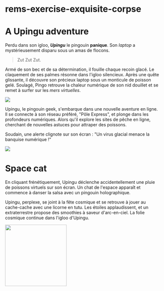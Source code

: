 # rems-exercise-exquisite-corpse


# A Upingu adventure

Perdu dans son igloo, **_Upingu_**  le pingouin **panique**. Son _laptop_ a mystérieusement disparu sous un amas de flocons.

>Zut Zut Zut.

Armé de son bec et de sa détermination, il fouille chaque recoin glacé. Le claquement de ses palmes résonne dans l'igloo silencieux. Après une quête glissante, il découvre son précieux laptop sous un monticule de poisson gelé. Soulagé, Pingo retrouve la chaleur numérique de son nid douillet et se remet à surfer sur les _mers virtuelles_.

<img src="https://media.giphy.com/media/v1.Y2lkPTc5MGI3NjExaXJ3ZWJsZmwyNjU1aTlnN2ZwOHhpcDhwdDI2eGRxY3k5b281cWJjdSZlcD12MV9pbnRlcm5hbF9naWZfYnlfaWQmY3Q9Zw/TnJ8ehzAWacHGY7Ogj/giphy.gif">


Upingu, le pingouin geek, s'embarque dans une nouvelle aventure en ligne. Il se connecte à son réseau préféré, "Pôle Express", et plonge dans les profondeurs numériques. Alors qu'il explore les sites de pêche en ligne, cherchant de nouvelles astuces pour attraper des poissons.

Soudain, une alerte clignote sur son écran : "Un virus glacial menace la banquise numérique !"

<img src="https://cdn.discordapp.com/attachments/1197827856013733938/1198910520795877526/DALLE_2024-01-22_09.41.11_-_Upingu_un_pingouin_geek_est_assis_devant_un_ordinateur_dans_un_paysage_de_banquise_numerique._Il_porte_des_lunettes_de_realite_virtuelle_et_est_ento.png?ex=65c09f6e&is=65ae2a6e&hm=c062a20a692d95bb60f6635d01aea57307f545236f2924acf570426b3623c435&">

# Space cat

En cliquant frénétiquement, Upingu déclenche accidentellement une pluie de poissons virtuels sur son écran. Un chat de l'espace apparaît et commence à danser la salsa avec un pingouin holographique.

Upingu, perplexe, se joint à la fête cosmique et se retrouve à jouer au cache-cache avec une licorne en tutu. Les étoiles applaudissent, et un extraterrestre propose des smoothies à saveur d'arc-en-ciel. La folie cosmique continue dans l'igloo d'Upingu.

<img src="https://external-content.duckduckgo.com/iu/?u=https%3A%2F%2Fmedia.giphy.com%2Fmedia%2FO0oQygeklvnX2%2Fgiphy.gif&f=1&nofb=1&ipt=851de68f030c72975b6f4af8faaccaa5779db5b376751c3968a0e1f227158506&ipo=images"  width="200"/>
